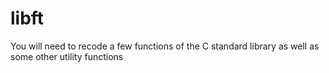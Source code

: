 # libft
You will need to recode a few functions of the C standard library as well as some other utility functions 
